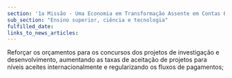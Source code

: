 ```yaml
---
section: '1a Missão - Uma Economia em Transformação Assente em Contas Equilibradas'
sub_section: "Ensino superior, ciência e tecnologia"
fulfilled_date:
links_to_news_articles:
---
```


Reforçar os orçamentos para os concursos dos projetos de investigação e desenvolvimento, aumentando as taxas de aceitação de projetos para níveis aceites internacionalmente e regularizando os fluxos de pagamentos;